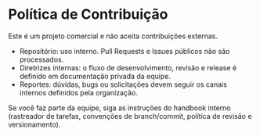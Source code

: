 # Política de Contribuição

Este é um projeto comercial e não aceita contribuições externas.

- Repositório: uso interno. Pull Requests e Issues públicos não são processados.
- Diretrizes internas: o fluxo de desenvolvimento, revisão e release é definido em documentação privada da equipe.
- Reportes: dúvidas, bugs ou solicitações devem seguir os canais internos definidos pela organização.

Se você faz parte da equipe, siga as instruções do handbook interno (rastreador de tarefas, convenções de branch/commit, política de revisão e versionamento).
